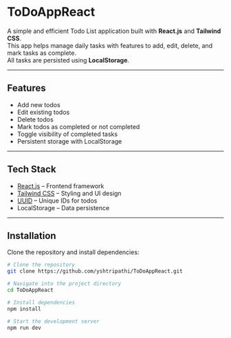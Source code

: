 # ToDoAppReact

A simple and efficient Todo List application built with **React.js** and **Tailwind CSS**.  
This app helps manage daily tasks with features to add, edit, delete, and mark tasks as complete.  
All tasks are persisted using **LocalStorage**.

---

## Features

- Add new todos  
- Edit existing todos  
- Delete todos  
- Mark todos as completed or not completed  
- Toggle visibility of completed tasks  
- Persistent storage with LocalStorage  

---

## Tech Stack

- [React.js](https://react.dev/) – Frontend framework  
- [Tailwind CSS](https://tailwindcss.com/) – Styling and UI design  
- [UUID](https://www.npmjs.com/package/uuid) – Unique IDs for todos  
- LocalStorage – Data persistence  

---

## Installation

Clone the repository and install dependencies:

```bash
# Clone the repository
git clone https://github.com/yshtripathi/ToDoAppReact.git

# Navigate into the project directory
cd ToDoAppReact

# Install dependencies
npm install

# Start the development server
npm run dev
